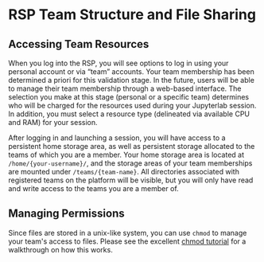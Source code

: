 # RSP Team Structure and File Sharing

## Accessing Team Resources
When you log into the RSP, you will see options to log in using your personal account or via “team” accounts. Your team membership has been determined a priori for this validation stage. In the future, users will be able to manage their team membership through a web-based interface. The selection you make at this stage (personal or a specific team) determines who will be charged for the resources used during your Jupyterlab session. In addition, you must select a resource type (delineated via available CPU and RAM) for your session. 

After logging in and launching a session, you will have access to a persistent home storage area, as well as persistent storage allocated to the teams of which you are a member. Your home storage area is located at `/home/{your-username}/`, and the storage areas of your team memberships are mounted under `/teams/{team-name}`. All directories associated with registered teams on the platform will be visible, but you will only have read and write access to the teams you are a member of.

## Managing Permissions
Since files are stored in a unix-like system, you can use `chmod` to manage your team's access to files. Please see the excellent [chmod tutorial](https://catcode.com/teachmod/index.html) for a walkthrough on how this works.